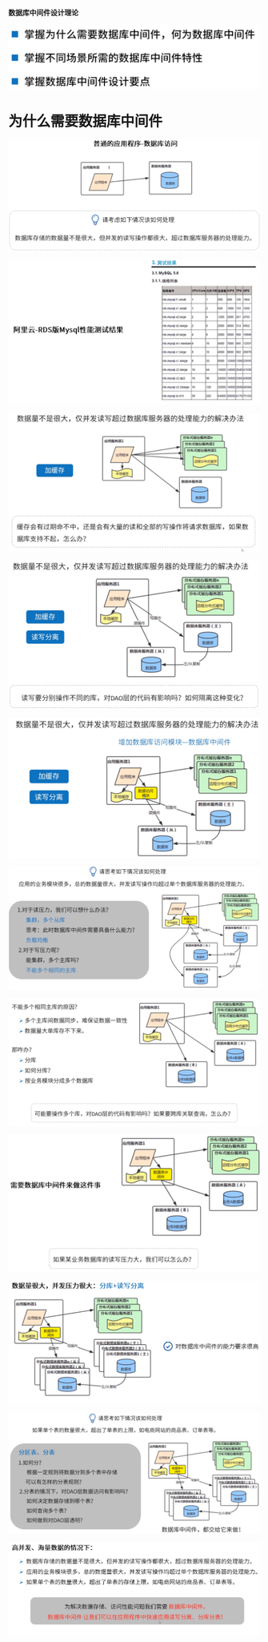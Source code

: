**数据库中间件设计理论**



![](目标.png)



# 为什么需要数据库中间件

![](为什么需要数据库中间件.png)



![](MySQL性能测试结果.png)



![](加缓存.png)



![](加缓存与读写分离.png)



![](加缓存与读写分离加数据库中间件.png)



![](另一场景.png)



![](解决方案.png)



![](需要数据库中间件.png)



![](综合处理办法.png)



![](分区表分表-数据库中间件.png)



![](总结.png)

